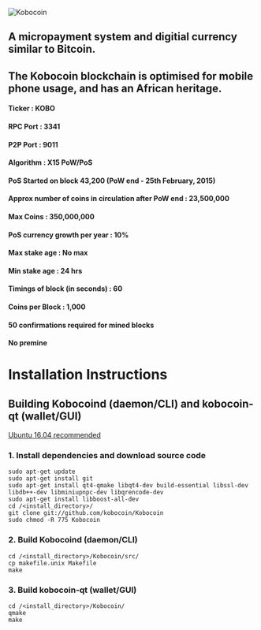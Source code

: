 ![Kobocoin](http://kobocoin.com/KobocoinLogoNew.png "Kobocoin")
## A micropayment system and digitial currency similar to Bitcoin. 
## The Kobocoin blockchain is optimised for mobile phone usage, and has an African heritage.


#### Ticker : KOBO
#### RPC Port : 3341
#### P2P Port : 9011
#### Algorithm : X15 PoW/PoS
#### PoS Started on block 43,200 (PoW end - 25th February, 2015)
#### Approx number of coins in circulation after PoW end : 23,500,000
#### Max Coins : 350,000,000
#### PoS currency growth per year : 10%
#### Max stake age : No max
#### Min stake age : 24 hrs
#### Timings of block (in seconds) : 60
#### Coins per Block : 1,000
#### 50 confirmations required for mined blocks
#### No premine


# Installation Instructions 
## Building Kobocoind (daemon/CLI) and kobocoin-qt (wallet/GUI)
[Ubuntu 16.04 recommended](http://releases.ubuntu.com/16.04/ "Ubuntu 16.04")
### 1. Install dependencies and download source code
```
sudo apt-get update
sudo apt-get install git
sudo apt-get install qt4-qmake libqt4-dev build-essential libssl-dev libdb++-dev libminiupnpc-dev libqrencode-dev
sudo apt-get install libboost-all-dev
cd /<install_directory>/
git clone git://github.com/kobocoin/Kobocoin
sudo chmod -R 775 Kobocoin
```
### 2. Build Kobocoind (daemon/CLI)
```
cd /<install_directory>/Kobocoin/src/
cp makefile.unix Makefile
make
```

### 3. Build kobocoin-qt (wallet/GUI)
```
cd /<install_directory>/Kobocoin/
qmake
make
```
